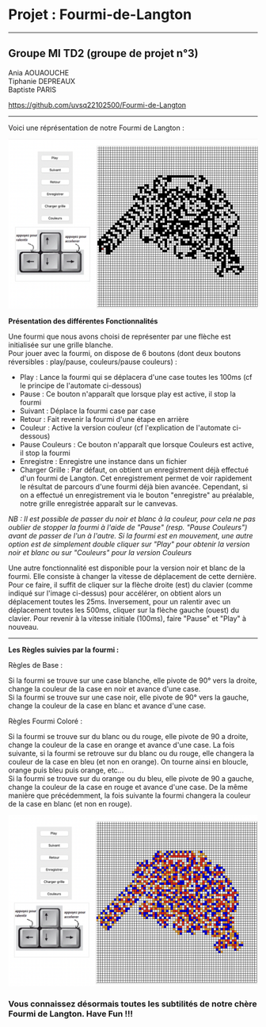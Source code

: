 # Projet : Fourmi-de-Langton

--------------------------------------------------------
## Groupe MI TD2 (groupe de projet n°3)
Ania AOUAOUCHE  
Tiphanie DEPREAUX  
Baptiste PARIS  
   
https://github.com/uvsq22102500/Fourmi-de-Langton
  
-------------------------------------------------------- 

Voici une réprésentation de notre Fourmi de Langton :

![Fourmi de Langton](exemple_fourmi.png)

**Présentation des différentes Fonctionnalités**

Une fourmi que nous avons choisi de représenter par une flèche est initialisée sur une grille blanche.  
Pour jouer avec la fourmi, on dispose de 6 boutons (dont deux boutons réversibles : play/pause, couleurs/pause couleurs) :

* Play : Lance la fourmi  qui se déplacera d'une case toutes les 100ms (cf le principe de l'automate ci-dessous)
* Pause : Ce bouton n'apparaît que lorsque play est active, il stop la fourmi
* Suivant : Déplace la fourmi case par case
* Retour : Fait revenir la fourmi d'une étape en arrière
* Couleur : Active la version couleur (cf l'explication de l'automate ci-dessous)
* Pause Couleurs : Ce bouton n'apparaît que lorsque Couleurs est active, il stop la fourmi
* Enregistre : Enregistre une instance dans un fichier
* Charger Grille : Par défaut, on obtient un enregistrement déjà effectué d'un fourmi de Langton. Cet enregistrement permet de voir rapidement le résultat de parcours d'une fourmi déjà bien avancée. Cependant, si on a effectué un enregistrement via le bouton "enregistre" au préalable, notre  grille enregistrée apparaît sur le canvevas.


*NB : Il est possible de passer du noir et blanc à la couleur, pour cela ne pas oublier de stopper la fourmi à l'aide de "Pause" (resp. "Pause Couleurs") avant de passer de l'un à l'autre. Si la fourmi est en mouvement, une autre option est de simplement double cliquer sur "Play" pour obtenir la version noir et blanc ou sur "Couleurs" pour la version Couleurs*  

Une autre fonctionnalité est disponible pour la version noir et blanc de la fourmi. Elle consiste à changer la vitesse de déplacement de cette dernière.
Pour ce faire, il suffit de cliquer sur la flèche droite (est) du clavier (comme indiqué sur l'image ci-dessus) pour accélérer, on obtient alors un déplacement toutes les 25ms. Inversement, pour un ralentir avec un déplacement toutes les 500ms, cliquer sur la flèche gauche (ouest) du clavier. Pour revenir à la vitesse initiale (100ms), faire "Pause" et "Play" à nouveau.

-------
**Les Règles suivies par la fourmi :**


Règles de Base :

Si la fourmi se trouve sur une case blanche, elle pivote de 90° vers la droite, change la couleur de la case en noir et avance d'une case.  
Si la fourmi se trouve sur une case noir, elle pivote de 90° vers la gauche, change la couleur de la case en blanc et avance d'une case.  

Règles Fourmi Coloré :

Si la fourmi se trouve sur du blanc ou du rouge, elle pivote de 90 a droite, change la couleur de la case en orange et avance d'une case. La fois suivante, si la fourmi se retrouve sur du blanc ou du rouge, elle changera la couleur de la case en bleu (et non en orange). On tourne ainsi en bloucle, orange puis bleu puis orange, etc...  
Si la fourmi se trouve sur du orange ou du bleu, elle pivote de 90 a gauche, change la couleur de la case en rouge et avance d'une case. De la même manière que précédemment, la fois suivante la fourmi changera la couleur de la case en blanc (et non en rouge).

![Fourmi de Langton](fourmi_couleur.png)

### Vous connaissez désormais toutes les subtilités de notre chère Fourmi de Langton. Have Fun !!!



